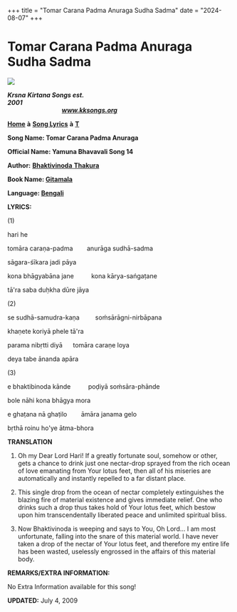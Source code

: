 +++
title = "Tomar Carana Padma Anuraga Sudha Sadma"
date = "2024-08-07"
+++

# Tomar Carana Padma Anuraga Sudha Sadma
**[![](http://kksongs.org/image_files/image002.jpg)](http://kksongs.org/)**

**_Krsna_** **_Kirtana Songs est. 2001_**                                                                                                                                                      **_www.kksongs.org_**

**[Home](http://kksongs.org/)** **à** **[Song Lyrics](http://kksongs.org/lyrics.html)** **à** **[T](http://kksongs.org/songs/song_t.html)**

**Song Name: Tomar Carana Padma Anuraga**

**Official Name: Yamuna Bhavavali Song 14**

**Author:** [**Bhaktivinoda** **Thakura**](http://kksongs.org/authors/list/bhaktivinoda.html)

**Book Name: [Gitamala](http://kksongs.org/authors/gitamala.html)**

**Language: [Bengali](http://kksongs.org/language/list/bengali.html)**

**LYRICS:**

(1)

hari he

tomāra caraṇa-padma        anurāga sudhā-sadma

sāgara-śīkara jadi pāya

kona bhāgyabāna jane          kona kārya-sańgaṭane

tā'ra saba duḥkha dūre jāya

(2)

se sudhā-samudra-kaṇa         soḿsārāgni-nirbāpana

khaṇete koriyā phele tā'ra

parama nibṛtti diyā      tomāra caraṇe loya

deya tabe ānanda apāra

(3)

e bhaktibinoda kānde          poḍiyā soḿsāra-phānde

bole nāhi kona bhāgya mora

e ghaṭana nā ghaṭilo        āmāra janama gelo

bṛthā roinu ho'ye ātma-bhora

**TRANSLATION**

1) Oh my Dear Lord Hari! If a greatly fortunate soul, somehow or other, gets a chance to drink just one nectar-drop sprayed from the rich ocean of love emanating from Your lotus feet, then all of his miseries are automatically and instantly repelled to a far distant place.

2) This single drop from the ocean of nectar completely extinguishes the blazing fire of material existence and gives immediate relief. One who drinks such a drop thus takes hold of Your lotus feet, which bestow upon him transcendentally liberated peace and unlimited spiritual bliss.

3) Now Bhaktivinoda is weeping and says to You, Oh Lord... I am most unfortunate, falling into the snare of this material world. I have never taken a drop of the nectar of Your lotus feet, and therefore my entire life has been wasted, uselessly engrossed in the affairs of this material body.

**REMARKS/EXTRA INFORMATION:**

No Extra Information available for this song!

**UPDATED:** July 4, 2009